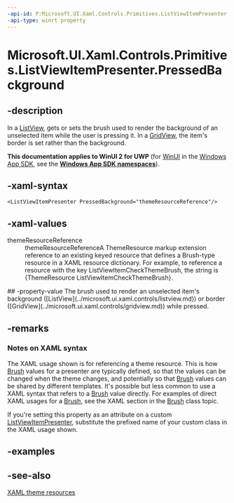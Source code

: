 ```yaml
---
-api-id: P:Microsoft.UI.Xaml.Controls.Primitives.ListViewItemPresenter.PressedBackground
-api-type: winrt property
---
```


<!-- Property syntax
public Windows.UI.Xaml.Media.Brush PressedBackground { get;  set; }
-->

# Microsoft.UI.Xaml.Controls.Primitives.ListViewItemPresenter.PressedBackground

## -description
In a [ListView](../microsoft.ui.xaml.controls/listview.md), gets or sets the brush used to render the background of an unselected item while the user is pressing it. In a [GridView](../microsoft.ui.xaml.controls/gridview.md), the item's border is set rather than the background.

**This documentation applies to WinUI 2 for UWP** (for [WinUI](/windows/apps/winui/winui3/) in the [Windows App SDK](/windows/apps/windows-app-sdk/), see the **[Windows App SDK namespaces](/windows/windows-app-sdk/api/winrt/)**).

## -xaml-syntax
```xaml
<ListViewItemPresenter PressedBackground="themeResourceReference"/>

```


## -xaml-values
<dl><dt>themeResourceReference</dt><dd>themeResourceReferenceA ThemeResource markup extension reference to an existing keyed resource that defines a Brush-type resource in a XAML resource dictionary. For example, to reference a resource with the key ListViewItemCheckThemeBrush, the string is {ThemeResource ListViewItemCheckThemeBrush}.</dd>
</dl>
## -property-value
The brush used to render an unselected item's background ([ListView](../microsoft.ui.xaml.controls/listview.md)) or border ([GridView](../microsoft.ui.xaml.controls/gridview.md)) while pressed.

## -remarks
### Notes on XAML syntax

The XAML usage shown is for referencing a theme resource. This is how [Brush](../microsoft.ui.xaml.media/brush.md) values for a presenter are typically defined, so that the values can be changed when the theme changes, and potentially so that [Brush](../microsoft.ui.xaml.media/brush.md) values can be shared by different templates. It's possible but less common to use a XAML syntax that refers to a [Brush](../microsoft.ui.xaml.media/brush.md) value directly. For examples of direct XAML usages for a [Brush](../microsoft.ui.xaml.media/brush.md), see the XAML section in the [Brush](../microsoft.ui.xaml.media/brush.md) class topic.

If you're setting this property as an attribute on a custom [ListViewItemPresenter](listviewitempresenter.md), substitute the prefixed name of your custom class in the XAML usage shown.

## -examples

## -see-also
[XAML theme resources](/windows/uwp/controls-and-patterns/xaml-theme-resources)

